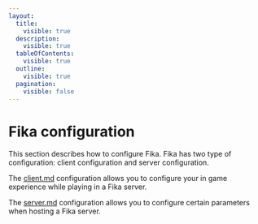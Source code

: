 ```yaml
---
layout:
  title:
    visible: true
  description:
    visible: true
  tableOfContents:
    visible: true
  outline:
    visible: true
  pagination:
    visible: false
---
```


# Fika configuration

This section describes how to configure Fika. Fika has two type of configuration: client configuration and server configuration.

The [client.md](client.md "mention") configuration allows you to configure your in game experience while playing in a Fika server.

The [server.md](server.md "mention") configuration allows you to configure certain parameters when hosting a Fika server.
